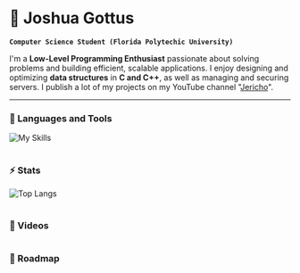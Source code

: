 # 🚀 Joshua Gottus

**`Computer Science Student (Florida Polytechic University)`**

I'm a **Low-Level Programming Enthusiast** passionate about solving problems and building efficient, scalable applications. I enjoy designing and optimizing **data structures** in **C and C++**, as well as managing and securing servers. I publish a lot of my projects on my YouTube channel "[Jericho](https://www.youtube.com/channel/UCRNCgtlNqoQ4Tn6aHx5t6VA)".

<!---
<p align="left">
      <a href="https://www.youtube.com/channel/UCRNCgtlNqoQ4Tn6aHx5t6VA?sub_confirmation=1">
         <img alt="youtube subscribers" title="Subscribe to my YouTube channel" src="https://custom-icon-badges.demolab.com/youtube/channel/subscribers/UCRNCgtlNqoQ4Tn6aHx5t6VA?color=%23E05D44&label=SUBSCRIBE&logo=video&logoColor=white&style=for-the-badge&labelColor=CE4630"/></a> 
      <a href="https://www.youtube.com/channel/UCRNCgtlNqoQ4Tn6aHx5t6VA">
         <img alt="youtube views" title="YouTube views" src="https://custom-icon-badges.demolab.com/youtube/channel/views/UCRNCgtlNqoQ4Tn6aHx5t6VA?color=%23E1AD0E&logo=eye&logoColor=white&style=for-the-badge&labelColor=C79600"/></a> 
      <a href="https://github.com/jr-cho?tab=followers">
         <img alt="followers" title="Follow me on Github" src="https://custom-icon-badges.demolab.com/github/followers/jr-cho?color=236ad3&labelColor=1155ba&style=for-the-badge&logo=person-add&label=Follow&logoColor=white"/></a>
      <a href="https://github.com/jr-cho?tab=repositories&sort=stargazers">
         <img alt="total stars" title="Total stars on GitHub" src="https://custom-icon-badges.demolab.com/github/stars/jr-cho?color=55960c&style=for-the-badge&labelColor=488207&logo=star"/></a>
   </p>
--->
---

### 🧰 Languages and Tools
![My Skills](https://skillicons.dev/icons?i=c,cpp,py,rust,linux,git,docker)

#

### ⚡ Stats
![Top Langs](https://github-readme-stats.vercel.app/api/top-langs/?username=jr-cho&layout=compact&theme=tokyonight)

#

### 📸 Videos


#

### 🚗 Roadmap

#
